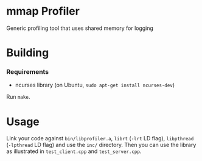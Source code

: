 # mmap Profiler
Generic profiling tool that uses shared memory for logging

# Building
### Requirements
- ncurses library (on Ubuntu, `sudo apt-get install ncurses-dev`)

Run `make`.

# Usage
Link your code against `bin/libprofiler.a`, `librt` (`-lrt` LD flag), `libpthread` (`-lpthread` LD flag) and use the `inc/` directory. Then you can use the library as illustrated in `test_client.cpp` and `test_server.cpp`.
